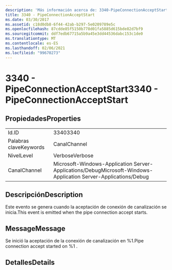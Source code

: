 ```yaml
---
description: 'Más información acerca de: 3340-PipeConnectionAcceptStart'
title: 3340 - PipeConnectionAcceptStart
ms.date: 03/30/2017
ms.assetid: c18d0db8-6f44-42ab-b297-5e0209789e5c
ms.openlocfilehash: 87cdde85f5150b778d01fa5885d615bde82d7bf9
ms.sourcegitcommit: ddf7edb67715a5b9a45e3dd44536dabc153c1de0
ms.translationtype: MT
ms.contentlocale: es-ES
ms.lasthandoff: 02/06/2021
ms.locfileid: "99670273"
---
```

# <a name="3340---pipeconnectionacceptstart"></a><span data-ttu-id="5240e-103">3340 - PipeConnectionAcceptStart</span><span class="sxs-lookup"><span data-stu-id="5240e-103">3340 - PipeConnectionAcceptStart</span></span>

## <a name="properties"></a><span data-ttu-id="5240e-104">Propiedades</span><span class="sxs-lookup"><span data-stu-id="5240e-104">Properties</span></span>  
  
|||  
|-|-|  
|<span data-ttu-id="5240e-105">Id.</span><span class="sxs-lookup"><span data-stu-id="5240e-105">ID</span></span>|<span data-ttu-id="5240e-106">3340</span><span class="sxs-lookup"><span data-stu-id="5240e-106">3340</span></span>|  
|<span data-ttu-id="5240e-107">Palabras clave</span><span class="sxs-lookup"><span data-stu-id="5240e-107">Keywords</span></span>|<span data-ttu-id="5240e-108">Canal</span><span class="sxs-lookup"><span data-stu-id="5240e-108">Channel</span></span>|  
|<span data-ttu-id="5240e-109">Nivel</span><span class="sxs-lookup"><span data-stu-id="5240e-109">Level</span></span>|<span data-ttu-id="5240e-110">Verbose</span><span class="sxs-lookup"><span data-stu-id="5240e-110">Verbose</span></span>|  
|<span data-ttu-id="5240e-111">Canal</span><span class="sxs-lookup"><span data-stu-id="5240e-111">Channel</span></span>|<span data-ttu-id="5240e-112">Microsoft-Windows-Application Server-Applications/Debug</span><span class="sxs-lookup"><span data-stu-id="5240e-112">Microsoft-Windows-Application Server-Applications/Debug</span></span>|  
  
## <a name="description"></a><span data-ttu-id="5240e-113">Descripción</span><span class="sxs-lookup"><span data-stu-id="5240e-113">Description</span></span>  

 <span data-ttu-id="5240e-114">Este evento se genera cuando la aceptación de conexión de canalización se inicia.</span><span class="sxs-lookup"><span data-stu-id="5240e-114">This event is emitted when the pipe connection accept starts.</span></span>  
  
## <a name="message"></a><span data-ttu-id="5240e-115">Message</span><span class="sxs-lookup"><span data-stu-id="5240e-115">Message</span></span>  

 <span data-ttu-id="5240e-116">Se inició la aceptación de la conexión de canalización en %1.</span><span class="sxs-lookup"><span data-stu-id="5240e-116">Pipe connection accept started on %1 .</span></span>  
  
## <a name="details"></a><span data-ttu-id="5240e-117">Detalles</span><span class="sxs-lookup"><span data-stu-id="5240e-117">Details</span></span>
